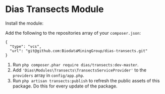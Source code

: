 # Dias Transects Module

Install the module:

Add the following to the repositories array of your `composer.json`:
```
{
  "type": "vcs",
  "url": "git@github.com:BiodataMiningGroup/dias-transects.git"
}
```

1. Run `php composer.phar require dias/transects:dev-master`.
2. Add `'Dias\Modules\Transects\TransectsServiceProvider'` to the `providers` array in `config/app.php`.
3. Run `php artisan transects:publish` to refresh the public assets of this package. Do this for every update of the package.

